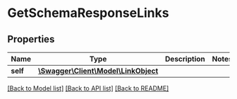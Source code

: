 # GetSchemaResponseLinks

## Properties
Name | Type | Description | Notes
------------ | ------------- | ------------- | -------------
**self** | [**\Swagger\Client\Model\LinkObject**](LinkObject.md) |  | 

[[Back to Model list]](../README.md#documentation-for-models) [[Back to API list]](../README.md#documentation-for-api-endpoints) [[Back to README]](../README.md)


